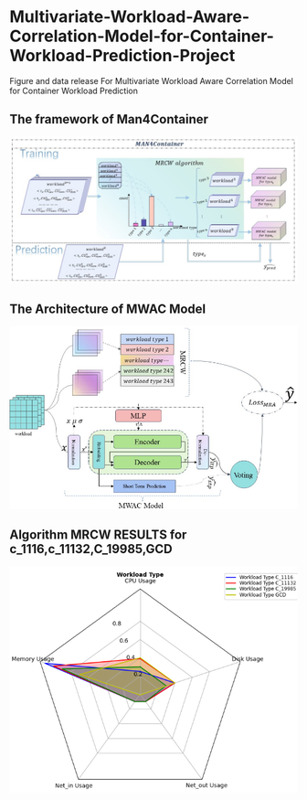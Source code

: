 # Multivariate-Workload-Aware-Correlation-Model-for-Container-Workload-Prediction-Project
Figure and data release For Multivariate Workload Aware Correlation Model for Container Workload Prediction 
## The framework of Man4Container
![Man4Container](./man4Container.jpg)
## The Architecture of MWAC Model
![MWAC Model](./model.jpg)
## Algorithm MRCW RESULTS for c_1116,c_11132,C_19985,GCD
![MRCW](./radar.png)
